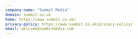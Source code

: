 ```yaml
---
company-name: "Summit Media"
domain: summit.co.uk
home: https://www.summit.co.uk/
privacy-policy: https://www.summit.co.uk/privacy-policy/
email: welcome@summitmedia.com
---
```




